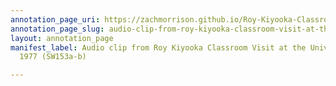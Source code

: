 ```yaml
---
annotation_page_uri: https://zachmorrison.github.io/Roy-Kiyooka-Classroom-Visit-University-of-Alberta-1977/annotations/audio-clip-from-roy-kiyooka-classroom-visit-at-the-university-of-alberta-1977-sw153a-b--canvas-1-roy-kiyooka.json
annotation_page_slug: audio-clip-from-roy-kiyooka-classroom-visit-at-the-university-of-alberta-1977-sw153a-b--canvas-1-roy-kiyooka
layout: annotation_page
manifest_label: Audio clip from Roy Kiyooka Classroom Visit at the University of Alberta,
  1977 (SW153a-b)

---
```

